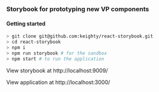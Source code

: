 ### Storybook for prototyping new VP components

#### Getting started

```bash
> git clone git@github.com:keighty/react-storybook.git
> cd react-storybook
> npm i
> npm run storybook # for the sandbox
> npm start # to run the application
```


View storybook at http://localhost:9009/

View application at http://localhost:3000/
